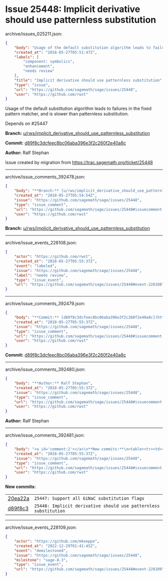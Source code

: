 # Issue 25448: Implicit derivative should use patternless substitution

archive/issues_025211.json:
```json
{
    "body": "Usage of the default substitution algorithm leads to failures in the fixed pattern matcher, and is slower than patternless substitution.\n\nDepends on #25447\n\n**Branch:** [u/rws/implicit_derivative_should_use_patternless_substitution](https://github.com/sagemath/sagetrac-mirror/tree/u/rws/implicit_derivative_should_use_patternless_substitution)\n\n**Commit:** [d89f8c3dcfeec8bc06aba396e3f2c260f2e40a8c](https://github.com/sagemath/sagetrac-mirror/commit/d89f8c3dcfeec8bc06aba396e3f2c260f2e40a8c)\n\n**Author:** Ralf Stephan\n\nIssue created by migration from https://trac.sagemath.org/ticket/25448\n\n",
    "created_at": "2018-05-27T05:51:47Z",
    "labels": [
        "component: symbolics",
        "enhancement",
        "needs review"
    ],
    "title": "Implicit derivative should use patternless substitution",
    "type": "issue",
    "url": "https://github.com/sagemath/sage/issues/25448",
    "user": "https://github.com/rwst"
}
```
Usage of the default substitution algorithm leads to failures in the fixed pattern matcher, and is slower than patternless substitution.

Depends on #25447

**Branch:** [u/rws/implicit_derivative_should_use_patternless_substitution](https://github.com/sagemath/sagetrac-mirror/tree/u/rws/implicit_derivative_should_use_patternless_substitution)

**Commit:** [d89f8c3dcfeec8bc06aba396e3f2c260f2e40a8c](https://github.com/sagemath/sagetrac-mirror/commit/d89f8c3dcfeec8bc06aba396e3f2c260f2e40a8c)

**Author:** Ralf Stephan

Issue created by migration from https://trac.sagemath.org/ticket/25448





---

archive/issue_comments_392478.json:
```json
{
    "body": "**Branch:** [u/rws/implicit_derivative_should_use_patternless_substitution](https://github.com/sagemath/sagetrac-mirror/tree/u/rws/implicit_derivative_should_use_patternless_substitution)",
    "created_at": "2018-05-27T05:54:54Z",
    "issue": "https://github.com/sagemath/sage/issues/25448",
    "type": "issue_comment",
    "url": "https://github.com/sagemath/sage/issues/25448#issuecomment-392478",
    "user": "https://github.com/rwst"
}
```

**Branch:** [u/rws/implicit_derivative_should_use_patternless_substitution](https://github.com/sagemath/sagetrac-mirror/tree/u/rws/implicit_derivative_should_use_patternless_substitution)



---

archive/issue_events_228108.json:
```json
{
    "actor": "https://github.com/rwst",
    "created_at": "2018-05-27T05:55:37Z",
    "event": "labeled",
    "issue": "https://github.com/sagemath/sage/issues/25448",
    "label": "needs review",
    "type": "issue_event",
    "url": "https://github.com/sagemath/sage/issues/25448#event-228108"
}
```



---

archive/issue_comments_392479.json:
```json
{
    "body": "**Commit:** [d89f8c3dcfeec8bc06aba396e3f2c260f2e40a8c](https://github.com/sagemath/sagetrac-mirror/commit/d89f8c3dcfeec8bc06aba396e3f2c260f2e40a8c)",
    "created_at": "2018-05-27T05:55:37Z",
    "issue": "https://github.com/sagemath/sage/issues/25448",
    "type": "issue_comment",
    "url": "https://github.com/sagemath/sage/issues/25448#issuecomment-392479",
    "user": "https://github.com/rwst"
}
```

**Commit:** [d89f8c3dcfeec8bc06aba396e3f2c260f2e40a8c](https://github.com/sagemath/sagetrac-mirror/commit/d89f8c3dcfeec8bc06aba396e3f2c260f2e40a8c)



---

archive/issue_comments_392480.json:
```json
{
    "body": "**Author:** Ralf Stephan",
    "created_at": "2018-05-27T05:55:37Z",
    "issue": "https://github.com/sagemath/sage/issues/25448",
    "type": "issue_comment",
    "url": "https://github.com/sagemath/sage/issues/25448#issuecomment-392480",
    "user": "https://github.com/rwst"
}
```

**Author:** Ralf Stephan



---

archive/issue_comments_392481.json:
```json
{
    "body": "<a id='comment:2'></a>\n**New commits:**\n<table><tr><td><a href=\"https://github.com/sagemath/sagetrac-mirror/commit/20ea22a8bc8ad7806f779a3946dc0a53550c1d03\">20ea22a</a></td><td><code>25447: Support all GiNaC substitution flags</code></td></tr><tr><td><a href=\"https://github.com/sagemath/sagetrac-mirror/commit/d89f8c3dcfeec8bc06aba396e3f2c260f2e40a8c\">d89f8c3</a></td><td><code>25448: Implicit derivative should use patternless substitution</code></td></tr></table>\n",
    "created_at": "2018-05-27T05:55:37Z",
    "issue": "https://github.com/sagemath/sage/issues/25448",
    "type": "issue_comment",
    "url": "https://github.com/sagemath/sage/issues/25448#issuecomment-392481",
    "user": "https://github.com/rwst"
}
```

<a id='comment:2'></a>
**New commits:**
<table><tr><td><a href="https://github.com/sagemath/sagetrac-mirror/commit/20ea22a8bc8ad7806f779a3946dc0a53550c1d03">20ea22a</a></td><td><code>25447: Support all GiNaC substitution flags</code></td></tr><tr><td><a href="https://github.com/sagemath/sagetrac-mirror/commit/d89f8c3dcfeec8bc06aba396e3f2c260f2e40a8c">d89f8c3</a></td><td><code>25448: Implicit derivative should use patternless substitution</code></td></tr></table>




---

archive/issue_events_228109.json:
```json
{
    "actor": "https://github.com/mkoeppe",
    "created_at": "2022-12-29T01:41:45Z",
    "event": "demilestoned",
    "issue": "https://github.com/sagemath/sage/issues/25448",
    "milestone": "sage-8.3",
    "type": "issue_event",
    "url": "https://github.com/sagemath/sage/issues/25448#event-228109"
}
```
